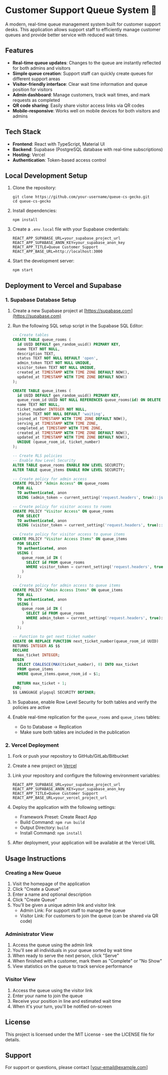 # Customer Support Queue System 🦎

A modern, real-time queue management system built for customer support desks. This application allows support staff to efficiently manage customer queues and provide better service with reduced wait times.

## Features

- **Real-time queue updates**: Changes to the queue are instantly reflected for both admins and visitors
- **Simple queue creation**: Support staff can quickly create queues for different support areas
- **Visitor-friendly interface**: Clear wait time information and queue position for visitors
- **Admin dashboard**: Manage customers, track wait times, and mark requests as completed
- **QR code sharing**: Easily share visitor access links via QR codes
- **Mobile-responsive**: Works well on mobile devices for both visitors and admins

## Tech Stack

- **Frontend**: React with TypeScript, Material UI
- **Backend**: Supabase (PostgreSQL database with real-time subscriptions)
- **Hosting**: Vercel
- **Authentication**: Token-based access control

## Local Development Setup

1. Clone the repository:
   ```
   git clone https://github.com/your-username/queue-cs-gecko.git
   cd queue-cs-gecko
   ```

2. Install dependencies:
   ```
   npm install
   ```

3. Create a `.env.local` file with your Supabase credentials:
   ```
   REACT_APP_SUPABASE_URL=your_supabase_project_url
   REACT_APP_SUPABASE_ANON_KEY=your_supabase_anon_key
   REACT_APP_TITLE=Queue Customer Support
   REACT_APP_BASE_URL=http://localhost:3000
   ```

4. Start the development server:
   ```
   npm start
   ```

## Deployment to Vercel and Supabase

### 1. Supabase Database Setup

1. Create a new Supabase project at [https://supabase.com](https://supabase.com)

2. Run the following SQL setup script in the Supabase SQL Editor:
   ```sql
   -- Create tables
   CREATE TABLE queue_rooms (
     id UUID DEFAULT gen_random_uuid() PRIMARY KEY,
     name TEXT NOT NULL,
     description TEXT,
     status TEXT NOT NULL DEFAULT 'open',
     admin_token TEXT NOT NULL UNIQUE,
     visitor_token TEXT NOT NULL UNIQUE,
     created_at TIMESTAMP WITH TIME ZONE DEFAULT NOW(),
     updated_at TIMESTAMP WITH TIME ZONE DEFAULT NOW()
   );

   CREATE TABLE queue_items (
     id UUID DEFAULT gen_random_uuid() PRIMARY KEY,
     queue_room_id UUID NOT NULL REFERENCES queue_rooms(id) ON DELETE CASCADE,
     name TEXT NOT NULL,
     ticket_number INTEGER NOT NULL,
     status TEXT NOT NULL DEFAULT 'waiting',
     joined_at TIMESTAMP WITH TIME ZONE DEFAULT NOW(),
     serving_at TIMESTAMP WITH TIME ZONE,
     completed_at TIMESTAMP WITH TIME ZONE,
     created_at TIMESTAMP WITH TIME ZONE DEFAULT NOW(),
     updated_at TIMESTAMP WITH TIME ZONE DEFAULT NOW(),
     UNIQUE (queue_room_id, ticket_number)
   );

   -- Create RLS policies
   -- Enable Row Level Security
   ALTER TABLE queue_rooms ENABLE ROW LEVEL SECURITY;
   ALTER TABLE queue_items ENABLE ROW LEVEL SECURITY;

   -- Create policy for admin access
   CREATE POLICY "Admin Access" ON queue_rooms
     FOR ALL
     TO authenticated, anon
     USING (admin_token = current_setting('request.headers', true)::json->>'x-admin-token');

   -- Create policy for visitor access to rooms
   CREATE POLICY "Visitor Access" ON queue_rooms
     FOR SELECT 
     TO authenticated, anon
     USING (visitor_token = current_setting('request.headers', true)::json->>'x-visitor-token');

   -- Create policy for visitor access to queue items
   CREATE POLICY "Visitor Access Items" ON queue_items
     FOR SELECT
     TO authenticated, anon
     USING (
       queue_room_id IN (
         SELECT id FROM queue_rooms 
         WHERE visitor_token = current_setting('request.headers', true)::json->>'x-visitor-token'
       )
     );

   -- Create policy for admin access to queue items
   CREATE POLICY "Admin Access Items" ON queue_items
     FOR ALL
     TO authenticated, anon
     USING (
       queue_room_id IN (
         SELECT id FROM queue_rooms 
         WHERE admin_token = current_setting('request.headers', true)::json->>'x-admin-token'
       )
     );

   -- Function to get next ticket number
   CREATE OR REPLACE FUNCTION next_ticket_number(queue_room_id UUID)
   RETURNS INTEGER AS $$
   DECLARE
     max_ticket INTEGER;
   BEGIN
     SELECT COALESCE(MAX(ticket_number), 0) INTO max_ticket
     FROM queue_items
     WHERE queue_items.queue_room_id = $1;
     
     RETURN max_ticket + 1;
   END;
   $$ LANGUAGE plpgsql SECURITY DEFINER;
   ```

3. In Supabase, enable Row Level Security for both tables and verify the policies are active

4. Enable real-time replication for the `queue_rooms` and `queue_items` tables:
   - Go to Database → Replication
   - Make sure both tables are included in the publication

### 2. Vercel Deployment

1. Fork or push your repository to GitHub/GitLab/Bitbucket

2. Create a new project on [Vercel](https://vercel.com)

3. Link your repository and configure the following environment variables:
   ```
   REACT_APP_SUPABASE_URL=your_supabase_project_url
   REACT_APP_SUPABASE_ANON_KEY=your_supabase_anon_key
   REACT_APP_TITLE=Queue Customer Support
   REACT_APP_BASE_URL=your_vercel_project_url
   ```

4. Deploy the application with the following settings:
   - Framework Preset: Create React App
   - Build Command: `npm run build`
   - Output Directory: `build`
   - Install Command: `npm install`

5. After deployment, your application will be available at the Vercel URL

## Usage Instructions

### Creating a New Queue

1. Visit the homepage of the application
2. Click "Create a Queue"
3. Enter a name and optional description
4. Click "Create Queue"
5. You'll be given a unique admin link and visitor link
   - Admin Link: For support staff to manage the queue
   - Visitor Link: For customers to join the queue (can be shared via QR code)

### Administrator View

1. Access the queue using the admin link
2. You'll see all individuals in your queue sorted by wait time
3. When ready to serve the next person, click "Serve"
4. When finished with a customer, mark them as "Complete" or "No Show"
5. View statistics on the queue to track service performance

### Visitor View

1. Access the queue using the visitor link
2. Enter your name to join the queue
3. Receive your position in line and estimated wait time
4. When it's your turn, you'll be notified on-screen

## License

This project is licensed under the MIT License - see the LICENSE file for details.

## Support

For support or questions, please contact [your-email@example.com]
